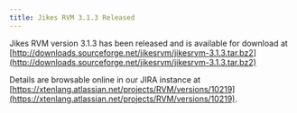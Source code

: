 ```yaml
---
title: Jikes RVM 3.1.3 Released
---
```


Jikes RVM version 3.1.3 has been released and is available for download at [http://downloads.sourceforge.net/jikesrvm/jikesrvm-3.1.3.tar.bz2](http://downloads.sourceforge.net/jikesrvm/jikesrvm-3.1.3.tar.bz2)

Details are browsable online in our JIRA instance at [https://xtenlang.atlassian.net/projects/RVM/versions/10219](https://xtenlang.atlassian.net/projects/RVM/versions/10219).

